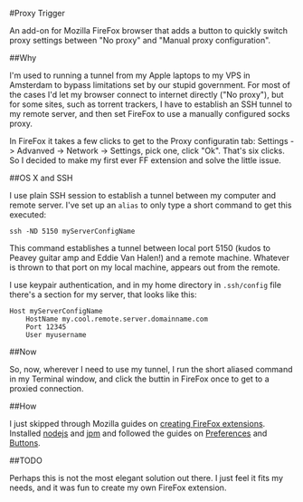 #Proxy Trigger

An add-on for Mozilla FireFox browser that adds a button to quickly switch proxy settings between "No proxy" and "Manual proxy configuration".

##Why

I'm used to running a tunnel from my Apple laptops to my VPS in Amsterdam to bypass limitations set by our stupid government. For most of the cases I'd let my browser connect to internet directly ("No proxy"), but for some sites, such as torrent trackers, I have to establish an SSH tunnel to my remote server, and then set FireFox to use a manually configured socks proxy.

In FireFox it takes a few clicks to get to the Proxy configuratin tab: Settings -> Advanved -> Network -> Settings, pick one, click "Ok". That's six clicks. So I decided to make my first ever FF extension and solve the little issue.

##OS X and SSH

I use plain SSH session to establish a tunnel between my computer and remote server. I've set up an `alias` to only type a short command to get this executed:

```
ssh -ND 5150 myServerConfigName
```

This command establishes a tunnel between local port 5150 (kudos to Peavey guitar amp and Eddie Van Halen!) and a remote machine. Whatever is thrown to that port on my local machine, appears out from the remote.

I use keypair authentication, and in my home directory in `.ssh/config` file there's a section for my server, that looks like this:

```
Host myServerConfigName
    HostName my.cool.remote.server.domainname.com
    Port 12345
    User myusername
```

##Now

So, now, wherever I need to use my tunnel, I run the short aliased command in my Terminal window, and click the buttin in FireFox once to get to a proxied connection.

##How

I just skipped through Mozilla guides on [creating FireFox extensions](https://developer.mozilla.org/en-US/Add-ons). Installed [nodejs](https://nodejs.org) and [jpm](https://developer.mozilla.org/en-US/Add-ons/SDK/Tools/jpm#Installation) and followed the guides on [Preferences](https://developer.mozilla.org/en-US/Add-ons/SDK/Low-Level_APIs/preferences_service) and [Buttons](https://developer.mozilla.org/en-US/Add-ons/SDK/Tutorials/Adding_a_Button_to_the_Toolbar).

##TODO

Perhaps this is not the most elegant solution out there. I just feel it fits my needs, and it was fun to create my own FireFox extension.